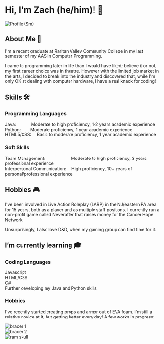 # Hi, I'm Zach (he/him)! 👋
![Profile (Sm)](https://user-images.githubusercontent.com/70988581/132432552-eb52da57-67a1-4d5f-bee6-693879f5c32b.jpg)

  
## About Me :mega:
I'm a recent graduate at Raritan Valley Community College in my last semester of my AAS in Computer Programming.

I came to programming later in life than I would have liked; believe it or not, my first career choice was in theatre. However with the limited job market in the arts, I decided to break into the industry and discovered that, while I'm only OK at dealing with computer hardware, I have a real knack for coding!

  
## Skills 🛠 
### Programming Languages
Java: &emsp;&emsp;&emsp; Moderate to high proficiency, 1-2 years academic experience  
Python: &emsp;&emsp;Moderate proficiency, 1 year academic experience  
HTML5/CSS: &emsp;Basic to moderate proficiency, 1 year academic experience

### Soft Skills
Team Management: &ensp;&emsp;&emsp;&emsp;&emsp;&emsp; Moderate to high proficiency, 3 years professional experience  
Interpersonal Communication:&emsp; High proficiency, 10+ years of personal/professional experience


## Hobbies 🎮
I've been involved in Live Action Roleplay (LARP) in the NJ/eastern PA area for 15 years, both as a player and as multiple staff positions. I currently run a non-profit game called Neverafter that raises money for the Cancer Hope Network.

Unsurprisingly, I also love D&D, when my gaming group can find time for it.


## I’m currently learning 🎓
### Coding Languages
Javascript  
HTML/CSS  
C#  
Further developing my Java and Python skills

### Hobbies
I've recently started creating props and armor out of EVA foam. I'm still a relative novice at it, but getting better every day! A few works in progress:

![bracer 1](https://user-images.githubusercontent.com/70988581/132433506-b80790b1-ef4e-471d-8149-fea289513826.jpg)  
![bracer 2](https://user-images.githubusercontent.com/70988581/132433511-f60a4360-b948-4678-9cf7-2f744fdc312f.png)  
![ram skull](https://user-images.githubusercontent.com/70988581/132433645-c2a7cafd-40df-4fc6-a995-e0a86647d9ca.png)
